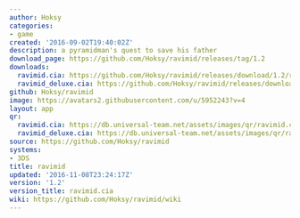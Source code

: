 ```yaml
---
author: Hoksy
categories:
- game
created: '2016-09-02T19:40:02Z'
description: a pyramidman's quest to save his father
download_page: https://github.com/Hoksy/ravimid/releases/tag/1.2
downloads:
  ravimid.cia: https://github.com/Hoksy/ravimid/releases/download/1.2/ravimid.cia
  ravimid_deluxe.cia: https://github.com/Hoksy/ravimid/releases/download/1.2/ravimid_deluxe.cia
github: Hoksy/ravimid
image: https://avatars2.githubusercontent.com/u/5952243?v=4
layout: app
qr:
  ravimid.cia: https://db.universal-team.net/assets/images/qr/ravimid.cia.png
  ravimid_deluxe.cia: https://db.universal-team.net/assets/images/qr/ravimid_deluxe.cia.png
source: https://github.com/Hoksy/ravimid
systems:
- 3DS
title: ravimid
updated: '2016-11-08T23:24:17Z'
version: '1.2'
version_title: ravimid.cia
wiki: https://github.com/Hoksy/ravimid/wiki
---
```


